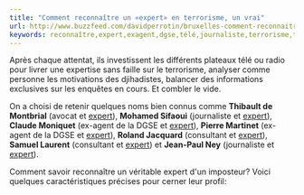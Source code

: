 ```yaml
---
title: "Comment reconnaître un «expert» en terrorisme, un vrai"
url: http://www.buzzfeed.com/davidperrotin/bruxelles-comment-reconnaitre-un-expert-antiterroriste-un-vr
keywords: reconnaître,expert,exagent,dgse,télé,journaliste,terrorisme,thibault,consultant,véritable,vrai,videon
---
```

Après chaque attentat, ils investissent les différents plateaux télé ou radio pour livrer une expertise sans faille sur le terrorisme, analyser comme personne les motivations des djihadistes, balancer des informations exclusives sur les enquêtes en cours. Et combler le vide.

On a choisi de retenir quelques noms bien connus comme **Thibault de Montbrial** (avocat et [expert](http://www.buzzfeed.com/davidperrotin/bar-ramadan-nourriture-alcool)), **Mohamed Sifaoui** (journaliste et [expert](http://www.arretsurimages.net/articles/2008-08-25/Mohamed-Sifaoui-journaliste-menaceet-controverse-id1081)), **Claude Moniquet** (ex-agent de la DGSE et [expert](http://www.lacapitale.be/1519185/article/2016-03-21/claude-moniquet-l-expert-en-terrorisme-est-la-risee-du-web-j-ai-ete-le-premier-a)), **Pierre Martinet** (ex-agent de la DGSE et [expert](http://www.slate.fr/story/110375/faux-experts-terrorisme)), **Roland Jacquard** (consultant et [expert](http://aboudjaffar.blog.lemonde.fr/2010/07/30/les-expertsbeyrouth-roland-jacquard/)), **Samuel Laurent** (consultant et [expert](http://www.liberation.fr/planete/2014/12/21/samuel-laurent-attentat-a-la-rigueur_1168382)) et **Jean-Paul Ney** (journaliste et [expert](http://www.lexpress.fr/actualite/societe/moitie-journaliste-moitie-barbouze-l-incontrolable-jean-paul-ney_1663972.html)).

Comment savoir reconnaître un véritable expert d\'un imposteur? Voici quelques caractéristiques précises pour cerner leur profil:
